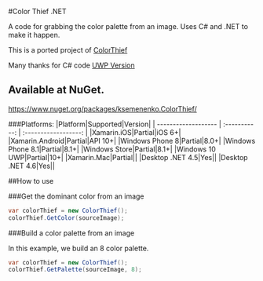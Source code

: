 #Color Thief .NET

A code for grabbing the color palette from an image. Uses C# and .NET to make it happen.

This is a ported project of [ColorThief](http://lokeshdhakar.com/projects/color-thief/) 

Many thanks for C# code [UWP Version](https://gist.github.com/zumicts/c5050a36e4ba742dc244)

## Available at NuGet. 
https://www.nuget.org/packages/ksemenenko.ColorThief/

###Platforms:
|Platform|Supported|Version|
| ------------------- | :-----------: | :------------------: |
|Xamarin.iOS|Partial|iOS 6+|
|Xamarin.Android|Partial|API 10+|
|Windows Phone 8|Partial|8.0+|
|Windows Phone 8.1|Partial|8.1+|
|Windows Store|Partial|8.1+|
|Windows 10 UWP|Partial|10+|
|Xamarin.Mac|Partial||
|Desktop .NET 4.5|Yes||
|Desktop .NET 4.6|Yes||

##How to use

###Get the dominant color from an image
```cs
var colorThief = new ColorThief();
colorThief.GetColor(sourceImage);
```

###Build a color palette from an image

In this example, we build an 8 color palette.

```cs
var colorThief = new ColorThief();
colorThief.GetPalette(sourceImage, 8);
```
